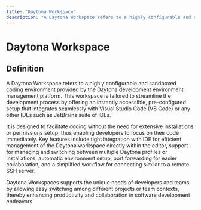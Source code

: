 ```yaml
---
title: "Daytona Workspace"
description: "A Daytona Workspace refers to a highly configurable and sandboxed coding environment provided by the Daytona development environment management platform. This workspace is tailored to streamline the development process by offering an instantly accessible, pre-configured setup that integrates seamlessly with Visual Studio Code (VS Code) or any other IDEs such as JetBrains suite of IDEs."
---
```


# Daytona Workspace

## Definition

A Daytona Workspace refers to a highly configurable and sandboxed coding environment provided by the Daytona development environment management platform. This workspace is tailored to streamline the development process by offering an instantly accessible, pre-configured setup that integrates seamlessly with Visual Studio Code (VS Code) or any other IDEs such as JetBrains suite of IDEs. 

It is designed to facilitate coding without the need for extensive installations or permissions setup, thus enabling developers to focus on their code immediately. Key features include tight integration with IDE for efficient management of the Daytona workspace directly within the editor, support for managing and switching between multiple Daytona profiles or installations, automatic environment setup, port forwarding for easier collaboration, and a simplified workflow for connecting similar to a remote SSH server. 

Daytona Workspaces supports the unique needs of developers and teams by allowing easy switching among different projects or team contexts, thereby enhancing productivity and collaboration in software development endeavors.

